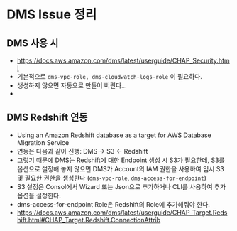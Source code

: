 # DMS Issue 정리

## DMS 사용 시
* https://docs.aws.amazon.com/dms/latest/userguide/CHAP_Security.html
* 기본적으로 ```dms-vpc-role, dms-cloudwatch-logs-role``` 이 필요하다.
* 생성하지 않으면 자동으로 만들어 버린다...
* 

## DMS Redshift 연동
* Using an Amazon Redshift database as a target for AWS Database Migration Service
* 연동은 다음과 같이 진행: DMS -> S3 <- Redshift 
* 그렇기 때문에 DMS는 Redshift에 대한 Endpoint 생성 시 S3가 필요한데, S3를 옵션으로 설정해 놓지 않으면 DMS가 Account의 IAM 권한을 사용하여 임시 S3 및 필요한 권한을 생성한다 (```dms-vpc-role```, ```dms-access-for-endpoint```)
* S3 설정은 Consol에서 Wizard 또는 Json으로 추가하거나 CLI를 사용하여 추가 옵션을 설정한다.
* dms-access-for-endpoint Role은 Redshift의 Role에 추가해줘야 한다.
* https://docs.aws.amazon.com/dms/latest/userguide/CHAP_Target.Redshift.html#CHAP_Target.Redshift.ConnectionAttrib




## 



